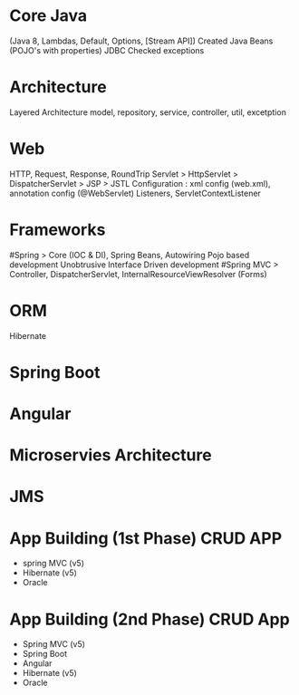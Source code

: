 # Core Java
(Java 8, Lambdas, Default, Options, [Stream API])
Created Java Beans (POJO's with properties)
JDBC Checked exceptions
# Architecture
Layered Architecture
model, repository, service, controller, util, excetption
# Web
HTTP, Request, Response, RoundTrip
Servlet > HttpServlet > DispatcherServlet > JSP > JSTL
Configuration : xml config (web.xml), annotation config (@WebServlet)
Listeners, ServletContextListener
# Frameworks
#Spring > Core (IOC & DI), Spring Beans, Autowiring
Pojo based development
Unobtrusive
Interface Driven development
#Spring MVC > Controller, DispatcherServlet, InternalResourceViewResolver (Forms)
# ORM
Hibernate
# Spring Boot
# Angular
# Microservies Architecture
# JMS
# App Building (1st Phase) CRUD APP
* spring MVC (v5)
* Hibernate (v5)
* Oracle

# App Building (2nd Phase) CRUD App
* Spring MVC (v5)
* Spring Boot
* Angular
* Hibernate (v5)
* Oracle


